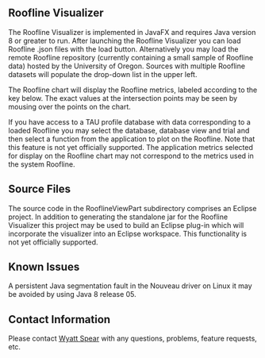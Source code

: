 ## Roofline Visualizer ##

The Roofline Visualizer is implemented in JavaFX and requires Java version 8 or greater to run. After launching the Roofline Visualizer you can load Roofline .json files with the load button. Alternatively you may load the remote Roofline repository (currently containing a small sample of Roofline data) hosted by the University of Oregon. Sources with multiple Roofline datasets will populate the drop-down list in the upper left.

The Roofline chart will display the Roofline metrics, labeled according to the key below. The exact values at the intersection points may be seen by mousing over the points on the chart.

If you have access to a TAU profile database with data corresponding to a loaded Roofline you may select the database, database view and trial and then select a function from the application to plot on the Roofline. Note that this feature is not yet officially supported. The application metrics selected for display on the Roofline chart may not correspond to the metrics used in the system Roofline.

## Source Files ##

The source code in the RooflineViewPart subdirectory comprises an Eclipse project. In addition to generating the standalone jar for the Roofline Visualizer this project may be used to build an Eclipse plug-in which will incorporate the visualizer into an Eclipse workspace. This functionality is not yet officially supported.

## Known Issues ##

A persistent Java segmentation fault in the Nouveau driver on Linux it may be avoided by using Java 8 release 05.

## Contact Information ##
Please contact [Wyatt Spear](mailto:wspear@cs.uoregon.edu) with any questions, problems, feature requests, etc.
